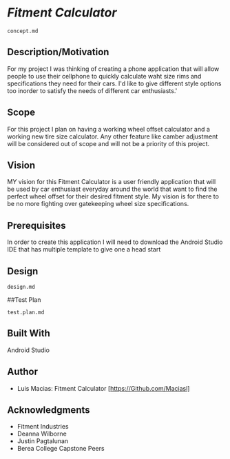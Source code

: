 # *Fitment Calculator*

<code>concept.md</code>

## Description/Motivation

For my project I was thinking of creating a phone application that will allow people to use their cellphone to quickly calculate waht size rims and specifications they need for their cars. I'd like to give different style options too inorder to satisfy the needs of different car enthusiasts.'

## Scope

For this project I plan on having a working wheel offset calculator and a working new tire size calculator. Any other feature like camber adjustment will be considered out of scope and will not be a priority of this project.

## Vision

MY vision for this Fitment Calculator is a user friendly application that will be used by car enthusiast everyday around the world that want to find the perfect wheel offset for their desired fitment style. My vision is for there to be no more fighting over gatekeeping wheel size specifications.

## Prerequisites

In order to create this application I will need to download the Android Studio IDE that has multiple template to give one a head start

## Design

<code>design.md</code>

##Test Plan

<code>test.plan.md</code>

## Built With

Android Studio

## Author

- Luis Macias: Fitment Calculator [https://Github.com/Maciasl]

## Acknowledgments

- Fitment Industries
- Deanna Wilborne
- Justin Pagtalunan
- Berea College Capstone Peers
